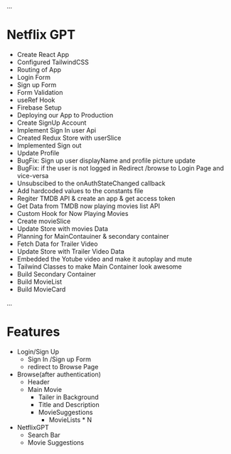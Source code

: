 ...
# Netflix GPT

- Create React App
- Configured TailwindCSS
- Routing of App
- Login Form
- Sign up Form
- Form Validation
- useRef Hook
- Firebase Setup
- Deploying our App to Production
- Create SignUp Account
- Implement Sign In user Api
- Created Redux Store with userSlice
- Implemented Sign out
- Update Profile
- BugFix: Sign up user displayName and profile picture update
- BugFix: if the user is not logged in Redirect /browse to Login Page and vice-versa
- Unsubscibed to the onAuthStateChanged callback
- Add hardcoded values to the constants file
- Regiter TMDB API & create an app & get access token
- Get Data from TMDB now playing movies list API
- Custom Hook for Now Playing Movies
- Create movieSlice
- Update Store with movies Data
- Planning for MainContauiner & secondary container
- Fetch Data for Trailer Video
- Update Store with Trailer Video Data
- Embedded the Yotube video and make it autoplay and mute
- Tailwind Classes to make Main Container look awesome
- Build Secondary Container
- Build MovieList
- Build MovieCard


...

# Features
- Login/Sign Up
    - Sign In /Sign up Form
    - redirect to Browse Page
- Browse(after authentication)
    - Header
    - Main Movie
        - Tailer in Background
        - Title and Description
        - MovieSuggestions
            - MovieLists * N
- NetflixGPT
    - Search Bar
    - Movie Suggestions